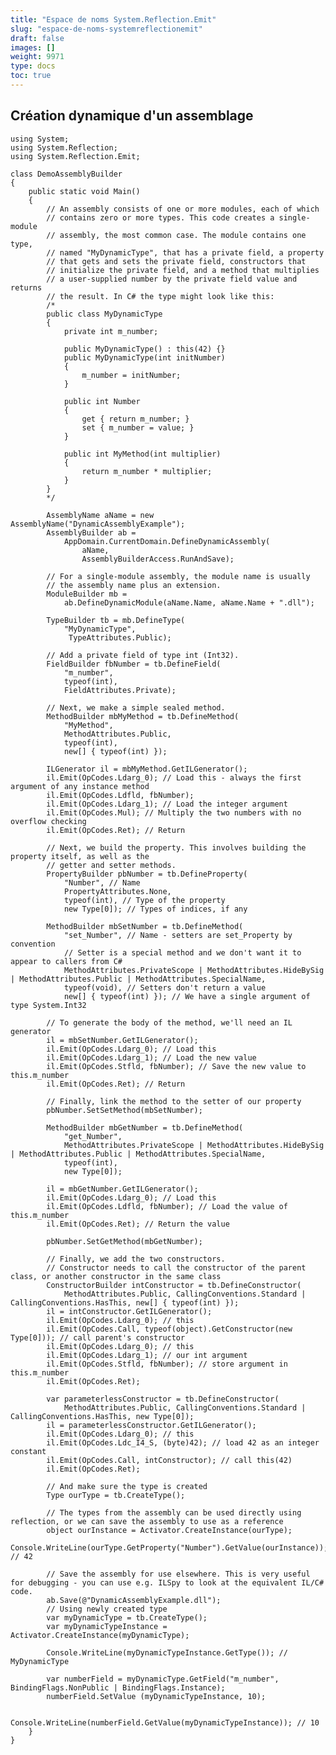 ```yaml
---
title: "Espace de noms System.Reflection.Emit"
slug: "espace-de-noms-systemreflectionemit"
draft: false
images: []
weight: 9971
type: docs
toc: true
---
```


## Création dynamique d'un assemblage
<!-- langage : c# -->

    using System;
    using System.Reflection;
    using System.Reflection.Emit;

    class DemoAssemblyBuilder
    {
        public static void Main()
        {
            // An assembly consists of one or more modules, each of which
            // contains zero or more types. This code creates a single-module
            // assembly, the most common case. The module contains one type,
            // named "MyDynamicType", that has a private field, a property 
            // that gets and sets the private field, constructors that 
            // initialize the private field, and a method that multiplies 
            // a user-supplied number by the private field value and returns
            // the result. In C# the type might look like this:
            /*
            public class MyDynamicType
            {
                private int m_number;

                public MyDynamicType() : this(42) {}
                public MyDynamicType(int initNumber)
                {
                    m_number = initNumber;
                }

                public int Number
                {
                    get { return m_number; }
                    set { m_number = value; }
                }

                public int MyMethod(int multiplier)
                {
                    return m_number * multiplier;
                }
            }
            */

            AssemblyName aName = new AssemblyName("DynamicAssemblyExample");
            AssemblyBuilder ab =
                AppDomain.CurrentDomain.DefineDynamicAssembly(
                    aName,
                    AssemblyBuilderAccess.RunAndSave);

            // For a single-module assembly, the module name is usually
            // the assembly name plus an extension.
            ModuleBuilder mb =
                ab.DefineDynamicModule(aName.Name, aName.Name + ".dll");

            TypeBuilder tb = mb.DefineType(
                "MyDynamicType",
                 TypeAttributes.Public);

            // Add a private field of type int (Int32).
            FieldBuilder fbNumber = tb.DefineField(
                "m_number",
                typeof(int),
                FieldAttributes.Private);

            // Next, we make a simple sealed method.
            MethodBuilder mbMyMethod = tb.DefineMethod(
                "MyMethod",
                MethodAttributes.Public,
                typeof(int),
                new[] { typeof(int) });

            ILGenerator il = mbMyMethod.GetILGenerator();
            il.Emit(OpCodes.Ldarg_0); // Load this - always the first argument of any instance method
            il.Emit(OpCodes.Ldfld, fbNumber);
            il.Emit(OpCodes.Ldarg_1); // Load the integer argument
            il.Emit(OpCodes.Mul); // Multiply the two numbers with no overflow checking
            il.Emit(OpCodes.Ret); // Return

            // Next, we build the property. This involves building the property itself, as well as the
            // getter and setter methods.
            PropertyBuilder pbNumber = tb.DefineProperty(
                "Number", // Name
                PropertyAttributes.None, 
                typeof(int), // Type of the property
                new Type[0]); // Types of indices, if any

            MethodBuilder mbSetNumber = tb.DefineMethod(
                "set_Number", // Name - setters are set_Property by convention
                // Setter is a special method and we don't want it to appear to callers from C#
                MethodAttributes.PrivateScope | MethodAttributes.HideBySig | MethodAttributes.Public | MethodAttributes.SpecialName,
                typeof(void), // Setters don't return a value
                new[] { typeof(int) }); // We have a single argument of type System.Int32

            // To generate the body of the method, we'll need an IL generator
            il = mbSetNumber.GetILGenerator();
            il.Emit(OpCodes.Ldarg_0); // Load this
            il.Emit(OpCodes.Ldarg_1); // Load the new value
            il.Emit(OpCodes.Stfld, fbNumber); // Save the new value to this.m_number
            il.Emit(OpCodes.Ret); // Return

            // Finally, link the method to the setter of our property
            pbNumber.SetSetMethod(mbSetNumber);

            MethodBuilder mbGetNumber = tb.DefineMethod(
                "get_Number",
                MethodAttributes.PrivateScope | MethodAttributes.HideBySig | MethodAttributes.Public | MethodAttributes.SpecialName,
                typeof(int),
                new Type[0]);

            il = mbGetNumber.GetILGenerator();
            il.Emit(OpCodes.Ldarg_0); // Load this
            il.Emit(OpCodes.Ldfld, fbNumber); // Load the value of this.m_number
            il.Emit(OpCodes.Ret); // Return the value

            pbNumber.SetGetMethod(mbGetNumber);
            
            // Finally, we add the two constructors.
            // Constructor needs to call the constructor of the parent class, or another constructor in the same class
            ConstructorBuilder intConstructor = tb.DefineConstructor(
                MethodAttributes.Public, CallingConventions.Standard | CallingConventions.HasThis, new[] { typeof(int) });
            il = intConstructor.GetILGenerator();
            il.Emit(OpCodes.Ldarg_0); // this
            il.Emit(OpCodes.Call, typeof(object).GetConstructor(new Type[0])); // call parent's constructor
            il.Emit(OpCodes.Ldarg_0); // this
            il.Emit(OpCodes.Ldarg_1); // our int argument
            il.Emit(OpCodes.Stfld, fbNumber); // store argument in this.m_number
            il.Emit(OpCodes.Ret);

            var parameterlessConstructor = tb.DefineConstructor(
                MethodAttributes.Public, CallingConventions.Standard | CallingConventions.HasThis, new Type[0]);
            il = parameterlessConstructor.GetILGenerator();
            il.Emit(OpCodes.Ldarg_0); // this
            il.Emit(OpCodes.Ldc_I4_S, (byte)42); // load 42 as an integer constant
            il.Emit(OpCodes.Call, intConstructor); // call this(42)
            il.Emit(OpCodes.Ret);

            // And make sure the type is created
            Type ourType = tb.CreateType();

            // The types from the assembly can be used directly using reflection, or we can save the assembly to use as a reference
            object ourInstance = Activator.CreateInstance(ourType);
            Console.WriteLine(ourType.GetProperty("Number").GetValue(ourInstance)); // 42
            
            // Save the assembly for use elsewhere. This is very useful for debugging - you can use e.g. ILSpy to look at the equivalent IL/C# code.
            ab.Save(@"DynamicAssemblyExample.dll");
            // Using newly created type
            var myDynamicType = tb.CreateType();
            var myDynamicTypeInstance = Activator.CreateInstance(myDynamicType);

            Console.WriteLine(myDynamicTypeInstance.GetType()); // MyDynamicType

            var numberField = myDynamicType.GetField("m_number", BindingFlags.NonPublic | BindingFlags.Instance);
            numberField.SetValue (myDynamicTypeInstance, 10);

            Console.WriteLine(numberField.GetValue(myDynamicTypeInstance)); // 10
        }
    }

